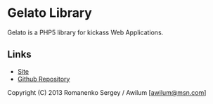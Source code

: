 # Gelato Library

Gelato is a PHP5 library for kickass Web Applications.

## Links
- [Site](http://gelato.monstra.org)
- [Github Repository](https://github.com/Monstra/gelato)

Copyright (C) 2013 Romanenko Sergey / Awilum [awilum@msn.com]